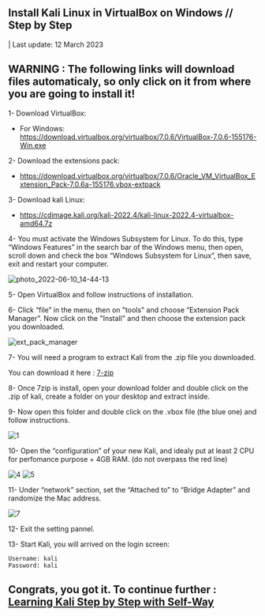 ## Install Kali Linux in VirtualBox on Windows // Step by Step

| Last update: 12 March 2023

## WARNING : The following links will download files automaticaly, so only click on it from where you are going to install it! 

1- Download VirtualBox: 

   * For Windows: https://download.virtualbox.org/virtualbox/7.0.6/VirtualBox-7.0.6-155176-Win.exe

2- Download the extensions pack: 

   * https://download.virtualbox.org/virtualbox/7.0.6/Oracle_VM_VirtualBox_Extension_Pack-7.0.6a-155176.vbox-extpack

3- Download kali Linux: 

   * https://cdimage.kali.org/kali-2022.4/kali-linux-2022.4-virtualbox-amd64.7z

4- You must activate the Windows Subsystem for Linux. To do this, type “Windows Features” in the search bar of the Windows menu, then open, scroll down and check the box “Windows Subsystem for Linux”, then save, exit and restart your computer.

![photo_2022-06-10_14-44-13](https://user-images.githubusercontent.com/64184513/175776446-b373d0e5-4672-471f-a78a-93e0f2891313.jpg)

5- Open VirtualBox and follow instructions of installation.

6- Click “file” in the menu, then on "tools" and choose “Extension Pack Manager”. Now click on the "Install" and then choose the extension pack you downloaded.

![ext_pack_manager](https://user-images.githubusercontent.com/64184513/224564251-e4c33401-6178-4548-9737-b1d6af4fa85f.png)

7- You will need a program to extract Kali from the .zip file you downloaded.

You can download it here : [7-zip](https://www.7-zip.org/download.html)

8- Once 7zip is install, open your download folder and double click on the .zip of kali, create a folder on your desktop and extract inside.

9- Now open this folder and double click on the .vbox file (the blue one) and follow instructions.

![1](https://user-images.githubusercontent.com/64184513/196248353-103d6d04-bc9a-4e6d-96df-6a1fe4fb753c.png)

10- Open the “configuration” of your new Kali, and idealy put at least 2 CPU for perfomance purpose + 4GB RAM. (do not overpass the red line)

![4](https://user-images.githubusercontent.com/64184513/175776404-1eb16270-54d3-4d42-9741-2d2bbb0ce29b.jpg)
![5](https://user-images.githubusercontent.com/64184513/175776405-1227974e-c82f-4272-9b58-8163c14687e0.jpg)

11- Under “network” section, set the “Attached to” to “Bridge Adapter” and randomize the Mac address.

![7](https://user-images.githubusercontent.com/64184513/175776409-de0300c0-4908-4e94-ac28-6ac0e980f2b0.jpg)

12- Exit the setting pannel.

13- Start Kali, you will arrived on the login screen:
```
Username: kali
Password: kali
```
## Congrats, you got it. To continue further : [Learning Kali Step by Step with Self-Way](https://github.com/NeverWonderLand/Self-Way)

